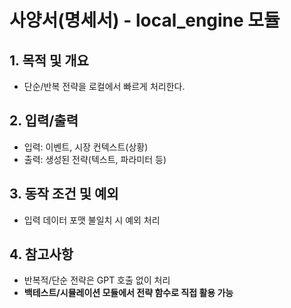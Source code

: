 # 사양서(명세서) - local_engine 모듈

## 1. 목적 및 개요
- 단순/반복 전략을 로컬에서 빠르게 처리한다.

## 2. 입력/출력
- 입력: 이벤트, 시장 컨텍스트(상황)
- 출력: 생성된 전략(텍스트, 파라미터 등)

## 3. 동작 조건 및 예외
- 입력 데이터 포맷 불일치 시 예외 처리

## 4. 참고사항
- 반복적/단순 전략은 GPT 호출 없이 처리 
- **백테스트/시뮬레이션 모듈에서 전략 함수로 직접 활용 가능** 